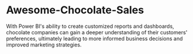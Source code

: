 # Awesome-Chocolate-Sales
With Power BI's ability to create customized reports and dashboards, chocolate companies can gain a deeper understanding of their customers' preferences, ultimately leading to more informed business decisions and improved marketing strategies.
